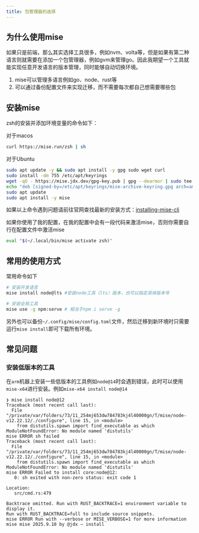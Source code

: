 ```yaml
---
title: 包管理器的选择
---
```


## 为什么使用mise

如果只是前端，那么其实选择工具很多，例如nvm、volta等，但是如果有第二种语言则就需要在添加一个包管理器，例如gvm来管理go。因此我期望一个工具就能实现任意开发语言的版本管理，同时能够自动切换环境。

1. mise可以管理多语言例如go、node、rust等
2. 可以通过备份配置文件来实现迁移，而不需要每次都自己想需要哪些包

## 安装mise

zsh的安装并添加环境变量的命令如下：

对于macos

```zsh
curl https://mise.run/zsh | sh
```

对于Ubuntu

```bash
sudo apt update -y && sudo apt install -y gpg sudo wget curl
sudo install -dm 755 /etc/apt/keyrings
wget -qO - https://mise.jdx.dev/gpg-key.pub | gpg --dearmor | sudo tee /etc/apt/keyrings/mise-archive-keyring.gpg 1> /dev/null
echo "deb [signed-by=/etc/apt/keyrings/mise-archive-keyring.gpg arch=amd64] https://mise.jdx.dev/deb stable main" | sudo tee /etc/apt/sources.list.d/mise.list
sudo apt update
sudo apt install -y mise
```

如果以上命令遇到问题请前往官网查找最新的安装方式：[installing-mise-cli](https://mise.jdx.dev/getting-started.html#installing-mise-cli)

如果你使用了我的配置，在我的配置中会有一段代码来激活mise，否则你需要自行在配置文件中激活mise

```zsh
eval "$(~/.local/bin/mise activate zsh)"
```

## 常用的使用方式

常用命令如下

```zsh
# 安装开发语言
mise install node@lts #安装node工具（lts）版本，也可以指定具体版本号

# 安装全局工具
mise use -g npm:serve # 相当于npm i serve -g
```

另外也可以备份`~/.config/mise/config.toml`文件，然后迁移到新环境时只需要运行`mise install`即可下载所有环境。

## 常见问题

### 安装低版本的工具

在`arm`机器上安装一些低版本的工具例如`node@14`时会遇到错误，此时可以使用`mise-x64`进行安装。例如`mise-x64 install node@14`

```
❯ mise install node@12
Traceback (most recent call last):
  File "/private/var/folders/73/11_254mj653dw784783kj4l40000gn/T/mise/node-v12.22.12/./configure", line 15, in <module>
    from distutils.spawn import find_executable as which
ModuleNotFoundError: No module named 'distutils'
mise ERROR sh failed
Traceback (most recent call last):
  File "/private/var/folders/73/11_254mj653dw784783kj4l40000gn/T/mise/node-v12.22.12/./configure", line 15, in <module>
    from distutils.spawn import find_executable as which
ModuleNotFoundError: No module named 'distutils'
mise ERROR Failed to install core:node@12:
   0: sh exited with non-zero status: exit code 1

Location:
   src/cmd.rs:479

Backtrace omitted. Run with RUST_BACKTRACE=1 environment variable to display it.
Run with RUST_BACKTRACE=full to include source snippets.
mise ERROR Run with --verbose or MISE_VERBOSE=1 for more information
mise mise 2025.9.10 by @jdx – install
```
